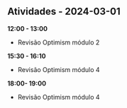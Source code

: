 ## Atividades - 2024-03-01


**12:00 - 13:00**

* Revisão Optimism módulo 2


**15:30 - 16:10**

* Revisão Optimism módulo 4


**18:00- 19:00**

* Revisão Optimism módulo 4
